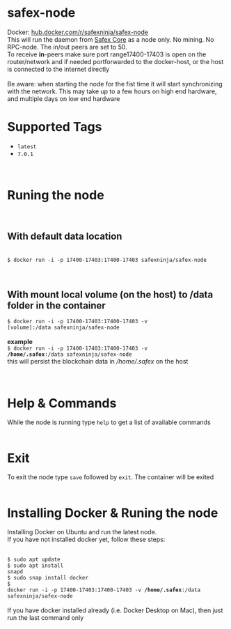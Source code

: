 # safex-node
Docker: <a href="https://hub.docker.com/r/safexninja/safex-node">hub.docker.com/r/safexninja/safex-node</a><br>
This will run the daemon from <a href="https://github.com/safex/safexcore" target="_blank">Safex Core</a> as a node only. No mining. No RPC-node. The in/out peers are set to 50.<br>
To receive <b>in</b>-peers make sure port range17400-17403 is open on the router/network and if needed portforwarded to the docker-host, or the host is connected to the internet directly<br><br>
Be aware: when starting the node for the fist time it will start synchronizing with the network. This may take up to a few hours on high end hardware, and multiple days on low end hardware<br>

<h1>Supported Tags</h1>
<ul>
<li><code>latest</code></li>
<li><code>7.0.1</code></li>
</ul>
<br>
<h1>Runing the node</h1>
<br>
<h2>With default data location</h2><br>
<code>$ docker run -i -p 17400-17403:17400-17403 safexninja/safex-node</code>

<br><h2>With mount local volume (on the host) to /data folder in the container</h2>
<code>$ docker run -i -p 17400-17403:17400-17403 -v [volume]:/data safexninja/safex-node</code><br><br>
<b>example</b><br>
<code>$ docker run -i -p 17400-17403:17400-17403 -v <b>/home/.safex</b>:/data safexninja/safex-node</code><br>
this will persist the blockchain data in <i>/home/.safex</i> on the host<br>

<br>
<h1>Help & Commands</h1>
While the node is running type <code>help</code> to get a list of available commands<br>
<br>

<h1>Exit</h1>
To exit the node type <code>save</code> followed by <code>exit</code>. The container will be exited<br>
<br>
<h1>Installing Docker & Runing the node</h1>
Installing Docker on Ubuntu and run the latest node.<br>
If you have not installed docker yet, follow these steps:<br><br>

<code>$ sudo apt update</code><br>
<code>$ sudo apt install snapd</code><br>
<code>$ sudo snap install docker</code><br>
<code>$ docker run -i -p 17400-17403:17400-17403 -v <b>/home/.safex</b>:/data safexninja/safex-node</code><br>
<br>
If you have docker installed already (i.e. Docker Desktop on Mac), then just run the last command only
